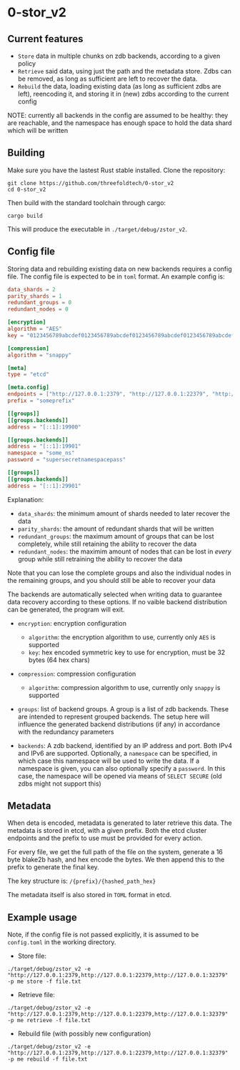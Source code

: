 # 0-stor_v2

## Current features

- `Store` data in multiple chunks on zdb backends, according to a given policy
- `Retrieve` said data, using just the path and the metadata store. Zdbs can be
removed, as long as sufficient are left to recover the data.
- `Rebuild` the data, loading existing data (as long as sufficient zdbs are left),
reencoding it, and storing it in (new) zdbs according to the current config

NOTE: currently all backends in the config are assumed to be healthy: they are
reachable, and the namespace has enough space to hold the data shard which will
be written

## Building

Make sure you have the lastest Rust stable installed. Clone the repository:

```shell
git clone https://github.com/threefoldtech/0-stor_v2
cd 0-stor_v2
```

Then build with the standard toolchain through cargo:

```shell
cargo build
```

This will produce the executable in `./target/debug/zstor_v2`.

## Config file

Storing data and rebuilding existing data on new backends requires a config file.
The config file is expected to be in `toml` format. An example config is:

```toml
data_shards = 2
parity_shards = 1
redundant_groups = 0
redundant_nodes = 0

[encryption]
algorithm = "AES"
key = "0123456789abcdef0123456789abcdef0123456789abcdef0123456789abcdef"

[compression]
algorithm = "snappy"

[meta]
type = "etcd"

[meta.config]
endpoints = ["http://127.0.0.1:2379", "http://127.0.0.1:22379", "http://127.0.0.1:32379"]
prefix = "someprefix"

[[groups]]
[[groups.backends]]
address = "[::1]:19900"

[[groups.backends]]
address = "[::1]:19901"
namespace = "some_ns"
password = "supersecretnamespacepass"

[[groups]]
[[groups.backends]]
address = "[::1]:29901"
```

Explanation:

- `data_shards`: the minimum amount of shards needed to later recover the data
- `parity_shards`: the amount of redundant shards that will be written
- `redundant_groups`: the maximum amount of groups that can be lost completely,
while still retaining the ability to recover the data
- `redundant_nodes`: the maximim amount of nodes that can be lost in _every_ group
while still retraining the ability to recover the data

Note that you can lose the complete groups and also the individual nodes in the
remaining groups, and you should still be able to recover your data

The backends are automatically selected when writing data to guarantee data recovery
according to these options. If no vaible backend distribution can be generated,
the program will exit.

- `encryption`: encryption configuration
  - `algorithm`: the encryption algorithm to use, currently only `AES` is supported
  - `key`: hex encoded symmetric key to use for encryption, must be 32 bytes (64
  hex chars)

- `compression`: compression configuration
  - `algorithm`: compression algorithm to use, currently only `snappy` is supported

- `groups`: list of backend groups. A group is a list of zdb backends. These are
intended to represent grouped backends. The setup here will influence the generated
backend distributions (if any) in accordance with the redundancy parameters

- `backends`: A zdb backend, identified by an IP address and port. Both IPv4 and
IPv6 are supported. Optionally, a `namespace` can be specified, in which case this
namespace will be used to write the data. If a namespace is given, you can also
optionally specify a `password`. In this case, the namespace will be opened via
means of `SELECT SECURE` (old zdbs might not support this)

## Metadata

When deta is encoded, metadata is generated to later retrieve this data. The metadata
is stored in etcd, with a given prefix. Both the etcd cluster endpoints and the
prefix to use must be provided for every action.

For every file, we get the full path of the file on the system, generate a 16 byte
blake2b hash, and hex encode the bytes. We then append this to the prefix to
generate the final key.

The key structure is: `/{prefix}/{hashed_path_hex}`

The metadata itself is also stored in `TOML` format in etcd.

## Example usage

Note, if the config file is not passed explicitly, it is assumed to be `config.toml`
in the working directory.

- Store file:

`./target/debug/zstor_v2 -e "http://127.0.0.1:2379,http://127.0.0.1:22379,http://127.0.0.1:32379" -p me store -f file.txt`

- Retrieve file:

`./target/debug/zstor_v2 -e "http://127.0.0.1:2379,http://127.0.0.1:22379,http://127.0.0.1:32379" -p me retrieve -f file.txt`

- Rebuild file (with possibly new configuration)

`./target/debug/zstor_v2 -e "http://127.0.0.1:2379,http://127.0.0.1:22379,http://127.0.0.1:32379" -p me rebuild -f file.txt`

